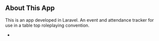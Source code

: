 
## About This App

This is an app developed in Laravel. An event and attendance tracker for use in a table top roleplaying convention. 

- 
